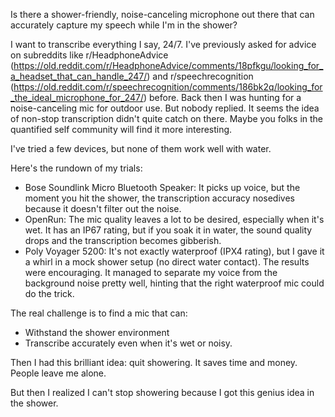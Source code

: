 Is there a shower-friendly, noise-canceling microphone out there that can accurately capture my speech while I'm in the shower?

I want to transcribe everything I say, 24/7. I've previously asked for advice on subreddits like r/HeadphoneAdvice (https://old.reddit.com/r/HeadphoneAdvice/comments/18pfkgu/looking_for_a_headset_that_can_handle_247/) and r/speechrecognition (https://old.reddit.com/r/speechrecognition/comments/186bk2q/looking_for_the_ideal_microphone_for_247/) before. Back then I was hunting for a noise-canceling mic for outdoor use. But nobody replied. It seems the idea of non-stop transcription didn't quite catch on there. Maybe you folks in the quantified self community will find it more interesting.

I've tried a few devices, but none of them work well with water.

Here's the rundown of my trials:

- Bose Soundlink Micro Bluetooth Speaker: It picks up voice, but the moment you hit the shower, the transcription accuracy nosedives because it doesn't filter out the noise.
- OpenRun: The mic quality leaves a lot to be desired, especially when it's wet. It has an IP67 rating, but if you soak it in water, the sound quality drops and the transcription becomes gibberish.
- Poly Voyager 5200: It's not exactly waterproof (IPX4 rating), but I gave it a whirl in a mock shower setup (no direct water contact). The results were encouraging. It managed to separate my voice from the background noise pretty well, hinting that the right waterproof mic could do the trick.

The real challenge is to find a mic that can:
- Withstand the shower environment
- Transcribe accurately even when it's wet or noisy.

Then I had this brilliant idea: quit showering. It saves time and money. People leave me alone.

But then I realized I can't stop showering because I got this genius idea in the shower.
